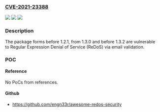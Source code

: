 ### [CVE-2021-23388](https://cve.mitre.org/cgi-bin/cvename.cgi?name=CVE-2021-23388)
![](https://img.shields.io/static/v1?label=Product&message=forms&color=blue)
![](https://img.shields.io/static/v1?label=Version&message=%3C%201.2.1%20&color=brighgreen)
![](https://img.shields.io/static/v1?label=Vulnerability&message=Regular%20Expression%20Denial%20of%20Service%20(ReDoS)&color=brighgreen)

### Description

The package forms before 1.2.1, from 1.3.0 and before 1.3.2 are vulnerable to Regular Expression Denial of Service (ReDoS) via email validation.

### POC

#### Reference
No PoCs from references.

#### Github
- https://github.com/engn33r/awesome-redos-security

